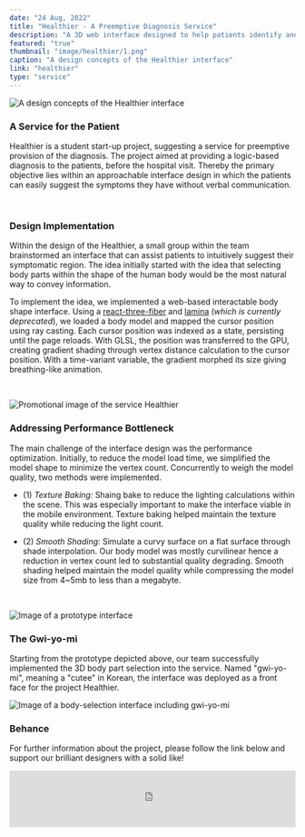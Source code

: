 ```yaml
---
date: "24 Aug, 2022"
title: "Healthier - A Preemptive Diagnosis Service"
description: "A 3D web interface designed to help patients identify and specify the area of their body where symptoms are present"
featured: "true"
thumbnail: "image/healthier/1.png"
caption: "A design concepts of the Healthier interface"
link: "healthier"
type: "service"
---
```


![A design concepts of the Healthier interface](/image/healthier/1.png)

### A Service for the Patient

Healthier is a student start-up project, suggesting a service for preemptive provision of the diagnosis. The project aimed at providing a logic-based diagnosis to the patients, before the hospital visit. Thereby the primary objective lies within an approachable interface design in which the patients can easily suggest the symptoms they have without verbal communication.

<br>

### Design Implementation

Within the design of the Healthier, a small group within the team brainstormed an interface that can assist patients to intuitively suggest their symptomatic region. The idea initially started with the idea that selecting body parts within the shape of the human body would be the most natural way to convey information.

To implement the idea, we implemented a web-based interactable body shape interface. Using a [react-three-fiber](https://docs.pmnd.rs/react-three-fiber) and [lamina](https://github.com/pmndrs/lamina) (*which is currently deprecated*), we loaded a body model and mapped the cursor position using ray casting. Each cursor position was indexed as a state, persisting until the page reloads. With GLSL, the position was transferred to the GPU, creating gradient shading through vertex distance calculation to the cursor position. With a time-variant variable, the gradient morphed its size giving breathing-like animation.

<br>

![Promotional image of the service Healthier](/image/healthier/2.png)

### Addressing Performance Bottleneck

The main challenge of the interface design was the performance optimization. Initially, to reduce the model load time, we simplified the model shape to minimize the vertex count. Concurrently to weigh the model quality, two methods were implemented. 

- (1) *Texture Baking:* Shaing bake to reduce the lighting calculations within the scene.
This was especially important to make the interface viable in the mobile environment. Texture baking helped maintain the texture quality while reducing the light count.

- (2) *Smooth Shading:* Simulate a curvy surface on a flat surface through shade interpolation. Our body model was mostly curvilinear hence a reduction in vertex count led to substantial quality degrading. Smooth shading helped maintain the model quality while compressing the model size from 4~5mb to less than a megabyte. 

<br>

![Image of a prototype interface](/image/healthier/3.png)

### The Gwi-yo-mi

Starting from the prototype depicted above, our team successfully implemented the 3D body part selection into the service. Named "gwi-yo-mi", meaning a "cutee" in Korean, the interface was deployed as a front face for the project Healthier.

![Image of a body-selection interface including gwi-yo-mi](/image/healthier/4.png)

### Behance 
For further information about the project, please follow the link below and support our brilliant designers with a solid like! 

<iframe src="https://www.behance.net/embed/project/152390505?ilo0=1" height="100" width="100%" allowfullscreen lazyload frameborder="0" allow="clipboard-write" refererPolicy="strict-origin-when-cross-origin"></iframe>